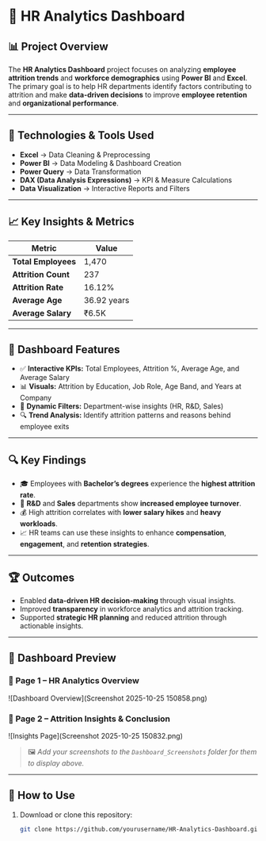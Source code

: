 # 🧠 HR Analytics Dashboard

## 📊 Project Overview
The **HR Analytics Dashboard** project focuses on analyzing **employee attrition trends** and **workforce demographics** using **Power BI** and **Excel**.  
The primary goal is to help HR departments identify factors contributing to attrition and make **data-driven decisions** to improve **employee retention** and **organizational performance**.

---

## 🧰 Technologies & Tools Used
- **Excel** → Data Cleaning & Preprocessing  
- **Power BI** → Data Modeling & Dashboard Creation  
- **Power Query** → Data Transformation  
- **DAX (Data Analysis Expressions)** → KPI & Measure Calculations  
- **Data Visualization** → Interactive Reports and Filters  

---

## 📈 Key Insights & Metrics
| Metric | Value |
|--------|--------|
| **Total Employees** | 1,470 |
| **Attrition Count** | 237 |
| **Attrition Rate** | 16.12% |
| **Average Age** | 36.92 years |
| **Average Salary** | ₹6.5K |

---

## 🧩 Dashboard Features
- ✅ **Interactive KPIs:** Total Employees, Attrition %, Average Age, and Average Salary  
- 📊 **Visuals:** Attrition by Education, Job Role, Age Band, and Years at Company  
- 🧭 **Dynamic Filters:** Department-wise insights (HR, R&D, Sales)  
- 🔍 **Trend Analysis:** Identify attrition patterns and reasons behind employee exits  

---

## 🔍 Key Findings
- 🎓 Employees with **Bachelor’s degrees** experience the **highest attrition rate**.  
- 💼 **R&D** and **Sales** departments show **increased employee turnover**.  
- 💰 High attrition correlates with **lower salary hikes** and **heavy workloads**.  
- 📈 HR teams can use these insights to enhance **compensation**, **engagement**, and **retention strategies**.  

---

## 🏆 Outcomes
- Enabled **data-driven HR decision-making** through visual insights.  
- Improved **transparency** in workforce analytics and attrition tracking.  
- Supported **strategic HR planning** and reduced attrition through actionable insights.  

---

## 📸 Dashboard Preview
### 📍 Page 1 – HR Analytics Overview
![Dashboard Overview](Screenshot 2025-10-25 150858.png)

### 📍 Page 2 – Attrition Insights & Conclusion
![Insights Page](Screenshot 2025-10-25 150832.png)

> 🖼️ *Add your screenshots to the `Dashboard_Screenshots` folder for them to display above.*

---

## 🚀 How to Use
1. Download or clone this repository:
   ```bash
   git clone https://github.com/yourusername/HR-Analytics-Dashboard.git
